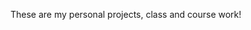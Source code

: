 These are my personal projects, class and course work!

<!---
Jsmith4523/Jsmith4523 is a ✨ special ✨ repository because its `README.md` (this file) appears on your GitHub profile.
You can click the Preview link to take a look at your changes.
--->
